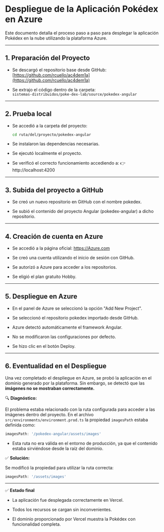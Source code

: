 # Despliegue de la Aplicación Pokédex en Azure

Este documento detalla el proceso paso a paso para desplegar la aplicación Pokédex en la nube utilizando la plataforma Azure.

---

## 1. Preparación del Proyecto

- Se descargó el repositorio base desde GitHub:  
  [https://github.com/rcuello/ac4dem1a](https://github.com/rcuello/ac4dem1a)

- Se extrajo el código dentro de la carpeta:  
  `sistemas-distribuidos/poke-dex-lab/source/pokedex-angular`

---

## 2. Prueba local

- Se accedió a la carpeta del proyecto:
  ```bash
  cd ruta/del/proyecto/pokedex-angular

- Se instalaron las dependencias necesarias.

- Se ejecutó localmente el proyecto.

- Se verificó el correcto funcionamiento accediendo a:
👉 http://localhost:4200

---

## 3. Subida del proyecto a GitHub

- Se creó un nuevo repositorio en GitHub con el nombre pokedex.

- Se subió el contenido del proyecto Angular (pokedex-angular) a dicho repositorio.

---

## 4. Creación de cuenta en Azure

- Se accedió a la página oficial: https://Azure.com

- Se creó una cuenta utilizando el inicio de sesión con GitHub.

- Se autorizó a Azure para acceder a los repositorios.

- Se eligió el plan gratuito Hobby.

---

## 5. Despliegue en Azure

- En el panel de Azure se seleccionó la opción "Add New Project".

- Se seleccionó el repositorio pokedex importado desde GitHub.

- Azure detectó automáticamente el framework Angular.

- No se modificaron las configuraciones por defecto.

- Se hizo clic en el botón Deploy.

---

## 6. Eventualidad en el Despliegue

Una vez completado el despliegue en Azure, se probó la aplicación en el dominio generado por la plataforma. Sin embargo, se detectó que las **imágenes no se mostraban correctamente.**

🔍 **Diagnóstico:**

El problema estaba relacionado con la ruta configurada para acceder a las imágenes dentro del proyecto. En el archivo `src/environments/environment.prod.ts` la propiedad `imagesPath` estaba definida como:

```ts
imagesPath: '/pokedex-angular/assets/images'
```

- Esta ruta no era válida en el entorno de producción, ya que el contenido estaba sirviéndose desde la raíz del dominio.

✅ **Solución:**

Se modificó la propiedad para utilizar la ruta correcta:

```ts
imagesPath: '/assets/images'
```

---

✅ **Estado final**

- La aplicación fue desplegada correctamente en Vercel.

- Todos los recursos se cargan sin inconvenientes.

- El dominio proporcionado por Vercel muestra la Pokédex con funcionalidad completa.




